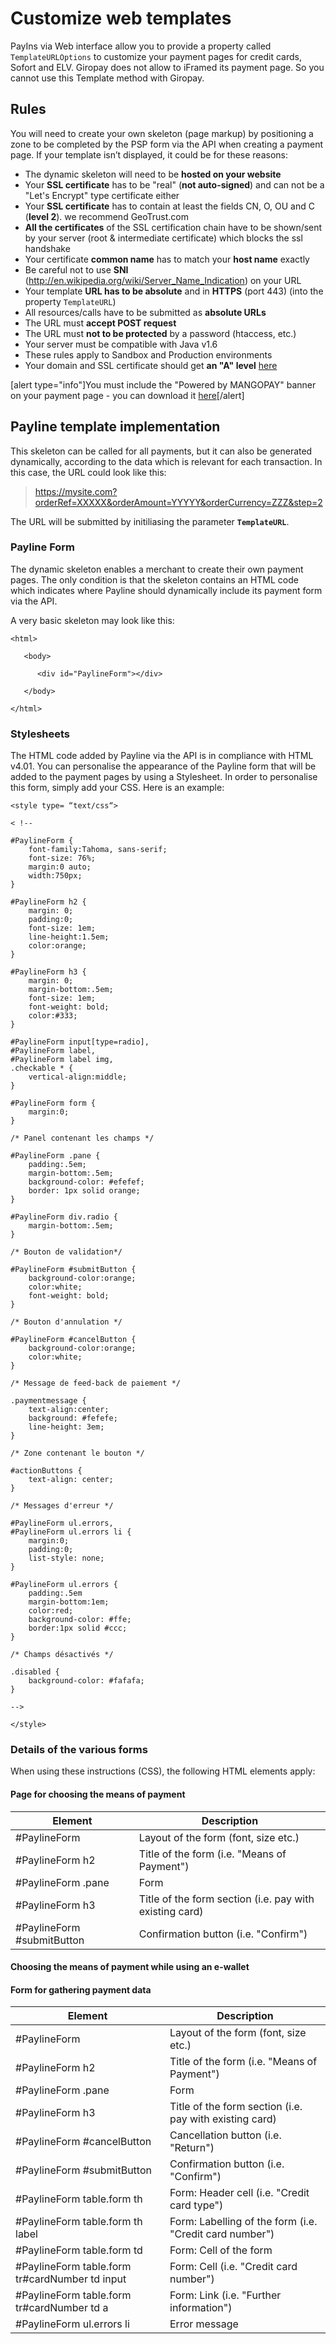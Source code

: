 # Customize web templates

PayIns via Web interface allow you to provide a property called `TemplateURLOptions` to customize your payment pages for credit cards, Sofort and ELV. Giropay does not allow to iFramed its payment page. So you cannot use this Template method with Giropay.

## Rules
You will need to create your own skeleton (page markup) by positioning a zone to be completed by the PSP form via the API when creating a payment page. If your template isn’t displayed, it could be for these reasons:

* The dynamic skeleton will need to be **hosted on your website**
* Your **SSL certificate** has to be "real" (**not auto-signed**) and can not be a "Let's Encrypt" type certificate either
* Your **SSL certificate** has to contain at least the fields CN, O, OU and C (**level 2**). we recommend GeoTrust.com
* **All the certificates** of the SSL certification chain have to be shown/sent by your server (root & intermediate certificate) which blocks the ssl handshake
* Your certificate **common name** has to match your **host name** exactly
* Be careful not to use **SNI** (http://en.wikipedia.org/wiki/Server_Name_Indication) on your URL
* Your template **URL has to be absolute** and in **HTTPS** (port 443) (into the property `TemplateURL`)
* All resources/calls have to be submitted as **absolute URLs**
* The URL must **accept POST request**
* The URL must **not to be protected** by a password (htaccess, etc.)
* Your server must be compatible with Java v1.6
* These rules apply to Sandbox and Production environments
* Your domain and SSL certificate should get **an "A" level** [here](https://www.ssllabs.com/ssltest/)

[alert type="info"]You must include the "Powered by MANGOPAY" banner on your payment page - you can download it [here](https://www.mangopay.com/terms/powered-by-mangopay.png)[/alert]

## Payline template implementation
This skeleton can be called for all payments, but it can also be generated dynamically, according to the data which is relevant for each transaction. In this case, the URL could look like this:

> https://mysite.com?orderRef=XXXXX&orderAmount=YYYYY&orderCurrency=ZZZ&step=2

The URL will be submitted by initiliasing the parameter **`TemplateURL`**.

### Payline Form
The dynamic skeleton enables a merchant to create their own payment pages. The only condition is that the skeleton contains an HTML code which indicates where Payline should dynamically include its payment form via the API.

A very basic skeleton may look like this:

```
<html>

   <body>

      <div id="PaylineForm"></div>

   </body>

</html>
```

### Stylesheets
The HTML code added by Payline via the API is in compliance with HTML v4.01.
You can personalise the appearance of the Payline form that will be added to the payment pages by using a Stylesheet. In order to personalise this form, simply  add your CSS. Here is an example:
```
<style type= “text/css“>

< !--

#PaylineForm {
    font-family:Tahoma, sans-serif;
    font-size: 76%;
    margin:0 auto;
    width:750px;
}

#PaylineForm h2 {
    margin: 0;
    padding:0;
    font-size: 1em;
    line-height:1.5em;
    color:orange;
}

#PaylineForm h3 {
    margin: 0;
    margin-bottom:.5em;
    font-size: 1em;
    font-weight: bold;
    color:#333;
}

#PaylineForm input[type=radio],
#PaylineForm label,
#PaylineForm label img,
.checkable * {
    vertical-align:middle;
}

#PaylineForm form {
    margin:0;
}

/* Panel contenant les champs */

#PaylineForm .pane {
    padding:.5em;
    margin-bottom:.5em;
    background-color: #efefef;
    border: 1px solid orange;
}

#PaylineForm div.radio {
    margin-bottom:.5em;
}

/* Bouton de validation*/

#PaylineForm #submitButton {
    background-color:orange;
    color:white;
    font-weight: bold;
}

/* Bouton d'annulation */

#PaylineForm #cancelButton {
    background-color:orange;
    color:white;
}

/* Message de feed-back de paiement */

.paymentmessage {
    text-align:center;
    background: #fefefe;
    line-height: 3em;
}

/* Zone contenant le bouton */

#actionButtons {
    text-align: center;
}

/* Messages d'erreur */

#PaylineForm ul.errors,
#PaylineForm ul.errors li {
    margin:0;
    padding:0;
    list-style: none;
}

#PaylineForm ul.errors {
    padding:.5em
    margin-bottom:1em;
    color:red;
    background-color: #ffe;
    border:1px solid #ccc;
}

/* Champs désactivés */

.disabled {
    background-color: #fafafa;
}

-->

</style>
```

### Details of the various forms
When using these instructions (CSS), the following HTML elements apply:

#### Page for choosing the means of payment

| Element | Description |
| -------- | -------- |
| #PaylineForm | Layout of the form (font, size etc.)  |
| #PaylineForm h2 | Title of the form (i.e. "Means of Payment") |
| #PaylineForm .pane | Form |
| #PaylineForm h3 | Title of the form section (i.e. pay with existing card) |
| #PaylineForm #submitButton | Confirmation button (i.e. "Confirm") |

#### Choosing the means of payment while using an e-wallet

#### Form for gathering payment data

| Element | Description |
| -------- | -------- |
| #PaylineForm | Layout of the form (font, size etc.)  |
| #PaylineForm h2 | Title of the form (i.e. "Means of Payment") |
| #PaylineForm .pane | Form |
| #PaylineForm h3 | Title of the form section (i.e. pay with existing card) |
| #PaylineForm #cancelButton | Cancellation button (i.e. "Return") |
| #PaylineForm #submitButton | Confirmation button (i.e. "Confirm") |
| #PaylineForm table.form th | Form: Header cell (i.e. "Credit card type") |
| #PaylineForm table.form th label | Form: Labelling of the form (i.e. "Credit card number") |
| #PaylineForm table.form td | Form: Cell of the form |
| #PaylineForm table.form tr#cardNumber td input | Form: Cell (i.e. "Credit card number") |
| #PaylineForm table.form tr#cardNumber td a | Form: Link (i.e. "Further information") |
| #PaylineForm ul.errors li | Error message |